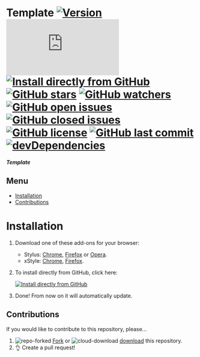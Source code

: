 # Template [![Version][version]][1] [![Size][size]][1] [![Install directly from GitHub][install]][2] [![GitHub stars][stars]][3] [![GitHub watchers][watchers]][4] [![GitHub open issues][open issues]][5] [![GitHub closed issues][closed issues]][5] [![GitHub license][license]][6] [![GitHub last commit][last commit]][7] [![devDependencies][devdependencies]][8]

**_Template_**

## Menu

- [Installation]
- [Contributions]

# Installation

1. Download one of these add-ons for your browser:
   - Stylus: [Chrome][stychrome], [Firefox][styfirefox] or [Opera][styopera].
   - xStyle: [Chrome][xstychrome], [Firefox][xstyfirefox].
2. To install directly from GitHub, click here:

   [![Install directly from GitHub][Template]][2]

3. Done! From now on it will automatically update.

## Contributions

If you would like to contribute to this repository, please...

1. ![repo-forked][9] [Fork][10] or ![cloud-download][11] [download][12] this repository.
2. 👌 Create a pull request!

<!-- BADGES -->
[version]: https://flat.badgen.net/github/release/StylusThemes/.Template
[1]: #
[size]: https://flat.badgen.net/badgesize/normal/StylusThemes/.Template/master/style.user.css
[install]: https://flat.badgen.net/badge/install%20directly%20from/GitHub/00ADAD "Click here!"
[2]: INSTALLURL
[stars]: https://flat.badgen.net/github/stars/StylusThemes/.Template
[3]: https://github.com/StylusThemes/.Template/stargazers
[watchers]: https://flat.badgen.net/github/watchers/StylusThemes/.Template
[4]: https://github.com/StylusThemes/.Template/watchers
[open issues]: https://flat.badgen.net/github/open-issues/StylusThemes/.Template
[closed issues]: https://flat.badgen.net/github/closed-issues/StylusThemes/.Template
[5]: https://github.com/StylusThemes/.Template/issues
[license]: https://flat.badgen.net/github/license/StylusThemes/.Template
[6]: https://creativecommons.org/licenses/by-sa/4.0/
[last commit]: https://flat.badgen.net/github/last-commit/StylusThemes/.Template
[7]: https://github.com/StylusThemes/.Template/commits/master
[devdependencies]: https://flat.badgen.net/david/dev/StylusThemes/.Template
[8]: https://david-dm.org/StylusThemes/.Template?type=dev
[badges]: https://flat.badgen.net/badge/amount%20of%20badges/12/orange

<!-- MENU -->
[Installation]: README.md#installation
[Contributions]: README.md#Contributions

<!-- CONTRIBUTIONS -->
[9]: https://user-images.githubusercontent.com/136959/42383736-c4cb0db8-80fd-11e8-91ca-12bae108bccc.png
[10]: https://github.com/StylusThemes/.Template/fork
[11]: https://user-images.githubusercontent.com/136959/42401932-9ee9cae0-813d-11e8-8691-16e29a85d3b9.png
[12]: https://github.com/StylusThemes/.Template/releases

<!-- STYLUS DOWNLOADS -->
[STYChrome]: https://chrome.google.com/webstore/detail/stylus/clngdbkpkpeebahjckkjfobafhncgmne
[STYFirefox]: https://addons.mozilla.org/firefox/addon/styl-us/
[STYOpera]: https://addons.opera.com/extensions/details/stylus/

<!-- XSTYLE DOWNLOADS -->
[XSTYChrome]: https://chrome.google.com/webstore/detail/xstyle/hncgkmhphmncjohllpoleelnibpmccpj
[XSTYFirefox]: https://addons.mozilla.org/firefox/addon/xstyle/

<!-- INSTALL BADGE -->
[Template]: https://flat.badgen.net/badge/Template/install/00ADAD "Click here!"
